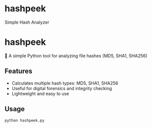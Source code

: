 # hashpeek
 Simple Hash Analyzer
# hashpeek
🔐 A simple Python tool for analyzing file hashes (MD5, SHA1, SHA256)

## Features
- Calculates multiple hash types: MD5, SHA1, SHA256
- Useful for digital forensics and integrity checking
- Lightweight and easy to use

## Usage

```bash
python hashpeek.py
